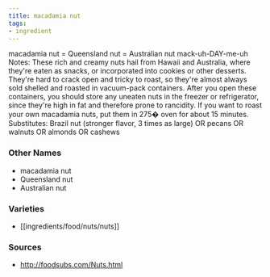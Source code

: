 ```yaml
---
title: macadamia nut
tags:
- ingredient
---
```

macadamia nut = Queensland nut = Australian nut mack-uh-DAY-me-uh Notes: These rich and creamy nuts hail from Hawaii and Australia, where they're eaten as snacks, or incorporated into cookies or other desserts. They're hard to crack open and tricky to roast, so they're almost always sold shelled and roasted in vacuum-pack containers. After you open these containers, you should store any uneaten nuts in the freezer or refrigerator, since they're high in fat and therefore prone to rancidity. If you want to roast your own macadamia nuts, put them in 275� oven for about 15 minutes. Substitutes: Brazil nut (stronger flavor, 3 times as large) OR pecans OR walnuts OR almonds OR cashews

### Other Names

* macadamia nut
* Queensland nut
* Australian nut

### Varieties

* [[ingredients/food/nuts/nuts]]

### Sources
* http://foodsubs.com/Nuts.html
